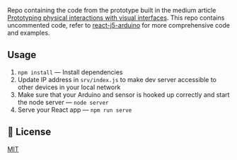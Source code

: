 Repo containing the code from the prototype built in the medium article [Prototyping physical interactions with visual interfaces](https://alexwidua.medium.com/prototyping-physical-interactions-with-visual-interfaces-in-2021-d0a305658c5e). This repo contains uncommented code, refer to [react-j5-arduino](https://github.com/alexwidua/react-j5-arduino) for more comprehensive code and examples.

## Usage

1. `npm install` — Install dependencies
1. Update IP address in `srv/index.js` to make dev server accessible to other devices in your local network
1. Make sure that your Arduino and sensor is hooked up correctly and start the node server — `node server`
1. Serve your React app — `npm run serve`

## 📝 License

[MIT](LICENSE)
